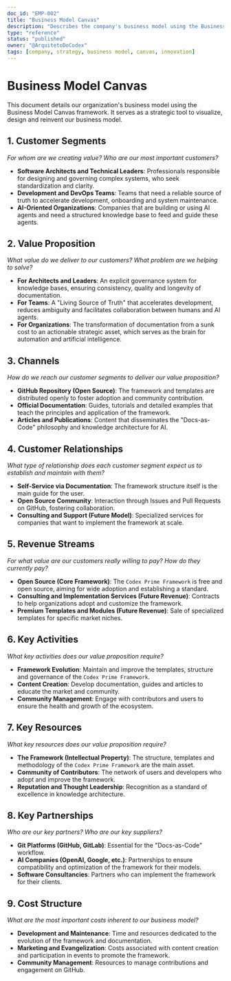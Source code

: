 ```yaml
---
doc_id: "EMP-002"
title: "Business Model Canvas"
description: "Describes the company's business model using the Business Model Canvas framework, detailing essential building blocks such as customer segments, value proposition, channels, and revenue streams."
type: "reference"
status: "published"
owner: "@ArquitetoDoCodex"
tags: [company, strategy, business model, canvas, innovation]
---
```


# Business Model Canvas

This document details our organization's business model using the Business Model Canvas framework. It serves as a strategic tool to visualize, design and reinvent our business model.

## 1. Customer Segments

*For whom are we creating value? Who are our most important customers?*

- **Software Architects and Technical Leaders**: Professionals responsible for designing and governing complex systems, who seek standardization and clarity.
- **Development and DevOps Teams**: Teams that need a reliable source of truth to accelerate development, onboarding and system maintenance.
- **AI-Oriented Organizations**: Companies that are building or using AI agents and need a structured knowledge base to feed and guide these agents.

## 2. Value Proposition

*What value do we deliver to our customers? What problem are we helping to solve?*

- **For Architects and Leaders**: An explicit governance system for knowledge bases, ensuring consistency, quality and longevity of documentation.
- **For Teams**: A "Living Source of Truth" that accelerates development, reduces ambiguity and facilitates collaboration between humans and AI agents.
- **For Organizations**: The transformation of documentation from a sunk cost to an actionable strategic asset, which serves as the brain for automation and artificial intelligence.

## 3. Channels

*How do we reach our customer segments to deliver our value proposition?*

- **GitHub Repository (Open Source)**: The framework and templates are distributed openly to foster adoption and community contribution.
- **Official Documentation**: Guides, tutorials and detailed examples that teach the principles and application of the framework.
- **Articles and Publications**: Content that disseminates the "Docs-as-Code" philosophy and knowledge architecture for AI.

## 4. Customer Relationships

*What type of relationship does each customer segment expect us to establish and maintain with them?*

- **Self-Service via Documentation**: The framework structure itself is the main guide for the user.
- **Open Source Community**: Interaction through Issues and Pull Requests on GitHub, fostering collaboration.
- **Consulting and Support (Future Model)**: Specialized services for companies that want to implement the framework at scale.

## 5. Revenue Streams

*For what value are our customers really willing to pay? How do they currently pay?*

- **Open Source (Core Framework)**: The `Codex Prime Framework` is free and open source, aiming for wide adoption and establishing a standard.
- **Consulting and Implementation Services (Future Revenue)**: Contracts to help organizations adopt and customize the framework.
- **Premium Templates and Modules (Future Revenue)**: Sale of specialized templates for specific market niches.

## 6. Key Activities

*What key activities does our value proposition require?*

- **Framework Evolution**: Maintain and improve the templates, structure and governance of the `Codex Prime Framework`.
- **Content Creation**: Develop documentation, guides and articles to educate the market and community.
- **Community Management**: Engage with contributors and users to ensure the health and growth of the ecosystem.

## 7. Key Resources

*What key resources does our value proposition require?*

- **The Framework (Intellectual Property)**: The structure, templates and methodology of the `Codex Prime Framework` are the main asset.
- **Community of Contributors**: The network of users and developers who adopt and improve the framework.
- **Reputation and Thought Leadership**: Recognition as a standard of excellence in knowledge architecture.

## 8. Key Partnerships

*Who are our key partners? Who are our key suppliers?*

- **Git Platforms (GitHub, GitLab)**: Essential for the "Docs-as-Code" workflow.
- **AI Companies (OpenAI, Google, etc.)**: Partnerships to ensure compatibility and optimization of the framework for their models.
- **Software Consultancies**: Partners who can implement the framework for their clients.

## 9. Cost Structure

*What are the most important costs inherent to our business model?*

- **Development and Maintenance**: Time and resources dedicated to the evolution of the framework and documentation.
- **Marketing and Evangelization**: Costs associated with content creation and participation in events to promote the framework.
- **Community Management**: Resources to manage contributions and engagement on GitHub.